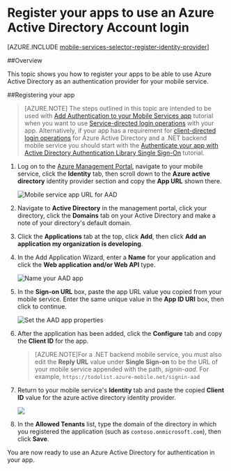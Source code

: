 <properties 
	pageTitle="Register for Azure Active Directory authentication | Azure Mobile Services" 
	description="Learn how to register for Azure Active Directory authentication in your Mobile Services application." 
	authors="wesmc7777" 
	services="mobile-services" 
	documentationCenter="" 
	manager="dwrede" 
	editor=""/>

<tags 
	ms.service="mobile-services" 
	ms.workload="mobile" 
	ms.tgt_pltfrm="multiple" 
	ms.devlang="multiple" 
	ms.topic="article" 
	ms.date="06/15/2015" 
	ms.author="wesmc"/>

# Register your apps to use an Azure Active Directory Account login

[AZURE.INCLUDE [mobile-services-selector-register-identity-provider](../includes/mobile-services-selector-register-identity-provider.md)]

##Overview

This topic shows you how to register your apps to be able to use Azure Active Directory as an authentication provider for your mobile service. 

##Registering your app

>[AZURE.NOTE] The steps outlined in this topic are intended to be used with [Add Authentication to your Mobile Services app](mobile-services-dotnet-backend-windows-store-dotnet-get-started-users.md) tutorial when you want to use [Service-directed login operations](http://msdn.microsoft.com/library/azure/dn283952.aspx) with your app. Alternatively, if your app has a requirement for [client-directed login operations](http://msdn.microsoft.com/library/azure/jj710106.aspx) for Azure Active Directory and a .NET backend mobile service you should start with the [Authenticate your app with Active Directory Authentication Library Single Sign-On](mobile-services-windows-store-dotnet-adal-sso-authentication.md) tutorial.

1. Log on to the [Azure Management Portal], navigate to your mobile service, click the **Identity** tab, then scroll down to the **Azure active directory** identity provider section and copy the **App URL** shown there.

    ![Mobile service app URL for AAD](./media/mobile-services-how-to-register-active-directory-authentication/mobile-services-copy-app-url-waad-auth.png)

2. Navigate to **Active Directory** in the management portal, click your directory, click the **Domains** tab on your Active Directory and make a note of your directory's default domain.

3. Click the **Applications** tab at the top, click **Add**, then click **Add an application my organization is developing**.

4. In the Add Application Wizard, enter a **Name** for your application and click the  **Web application and/or Web API** type. 

    ![Name your AAD app](./media/mobile-services-how-to-register-active-directory-authentication/mobile-services-add-app-wizard-1-waad-auth.png)

5. In the **Sign-on URL** box, paste the app URL value you copied from your mobile service. Enter the same unique value in the **App ID URI** box, then click to continue.
 
    ![Set the AAD app properties](./media/mobile-services-how-to-register-active-directory-authentication/mobile-services-add-app-wizard-2-waad-auth.png)

6. After the application has been added, click the **Configure** tab and copy the **Client ID** for the app.

    >[AZURE.NOTE]For a .NET backend mobile service, you must also edit the **Reply URL** value under **Single Sign-on** to be the URL of your mobile service appended with the path, _signin-aad_. For example,  `https://todolist.azure-mobile.net/signin-aad`

7. Return to your mobile service's **Identity** tab and paste the copied **Client ID** value for the azure active directory identity provider.
 
    ![](./media/mobile-services-how-to-register-active-directory-authentication/mobile-services-clientid-pasted-waad-auth.png)

8.  In the **Allowed Tenants** list, type the domain of the directory in which you registered the application (such as `contoso.onmicrosoft.com`), then click **Save**.    

You are now ready to use an Azure Active Directory for authentication in your app. 

<!-- Anchors. -->

<!-- Images. -->


<!-- URLs. -->
[Azure Management Portal]: https://manage.windowsazure.com/

